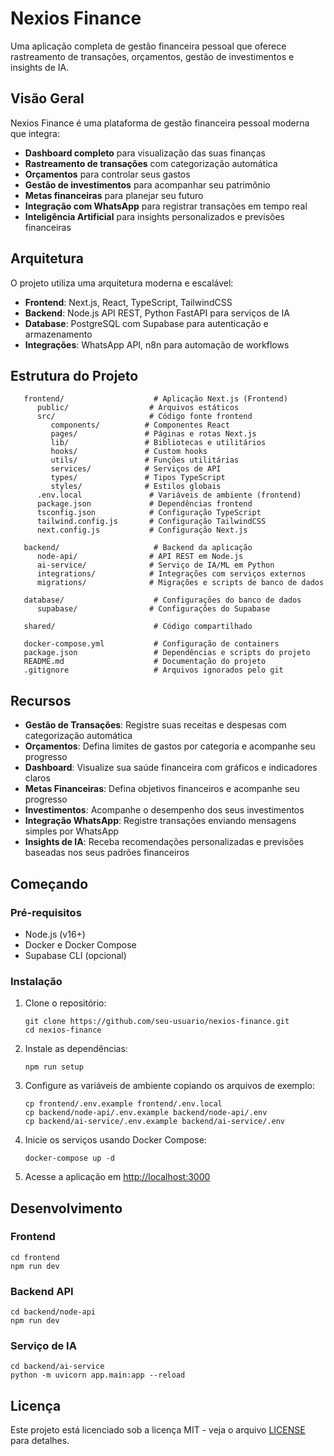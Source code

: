 # Nexios Finance

Uma aplicação completa de gestão financeira pessoal que oferece rastreamento de transações, orçamentos, gestão de investimentos e insights de IA.

## Visão Geral

Nexios Finance é uma plataforma de gestão financeira pessoal moderna que integra:

- **Dashboard completo** para visualização das suas finanças
- **Rastreamento de transações** com categorização automática
- **Orçamentos** para controlar seus gastos
- **Gestão de investimentos** para acompanhar seu patrimônio
- **Metas financeiras** para planejar seu futuro
- **Integração com WhatsApp** para registrar transações em tempo real
- **Inteligência Artificial** para insights personalizados e previsões financeiras

## Arquitetura

O projeto utiliza uma arquitetura moderna e escalável:

- **Frontend**: Next.js, React, TypeScript, TailwindCSS
- **Backend**: Node.js API REST, Python FastAPI para serviços de IA
- **Database**: PostgreSQL com Supabase para autenticação e armazenamento
- **Integrações**: WhatsApp API, n8n para automação de workflows

## Estrutura do Projeto

```
   frontend/                    # Aplicação Next.js (Frontend)
      public/                  # Arquivos estáticos
      src/                     # Código fonte frontend
         components/          # Componentes React
         pages/               # Páginas e rotas Next.js
         lib/                 # Bibliotecas e utilitários
         hooks/               # Custom hooks
         utils/               # Funções utilitárias
         services/            # Serviços de API
         types/               # Tipos TypeScript
         styles/              # Estilos globais
      .env.local               # Variáveis de ambiente (frontend)
      package.json             # Dependências frontend
      tsconfig.json            # Configuração TypeScript
      tailwind.config.js       # Configuração TailwindCSS
      next.config.js           # Configuração Next.js

   backend/                     # Backend da aplicação
      node-api/                # API REST em Node.js
      ai-service/              # Serviço de IA/ML em Python
      integrations/            # Integrações com serviços externos
      migrations/              # Migrações e scripts de banco de dados

   database/                    # Configurações do banco de dados
      supabase/                # Configurações do Supabase

   shared/                      # Código compartilhado

   docker-compose.yml           # Configuração de containers
   package.json                 # Dependências e scripts do projeto
   README.md                    # Documentação do projeto
   .gitignore                   # Arquivos ignorados pelo git
```

## Recursos

- **Gestão de Transações**: Registre suas receitas e despesas com categorização automática
- **Orçamentos**: Defina limites de gastos por categoria e acompanhe seu progresso
- **Dashboard**: Visualize sua saúde financeira com gráficos e indicadores claros
- **Metas Financeiras**: Defina objetivos financeiros e acompanhe seu progresso
- **Investimentos**: Acompanhe o desempenho dos seus investimentos
- **Integração WhatsApp**: Registre transações enviando mensagens simples por WhatsApp
- **Insights de IA**: Receba recomendações personalizadas e previsões baseadas nos seus padrões financeiros

## Começando

### Pré-requisitos

- Node.js (v16+)
- Docker e Docker Compose
- Supabase CLI (opcional)

### Instalação

1. Clone o repositório:
   ```
   git clone https://github.com/seu-usuario/nexios-finance.git
   cd nexios-finance
   ```

2. Instale as dependências:
   ```
   npm run setup
   ```

3. Configure as variáveis de ambiente copiando os arquivos de exemplo:
   ```
   cp frontend/.env.example frontend/.env.local
   cp backend/node-api/.env.example backend/node-api/.env
   cp backend/ai-service/.env.example backend/ai-service/.env
   ```

4. Inicie os serviços usando Docker Compose:
   ```
   docker-compose up -d
   ```

5. Acesse a aplicação em [http://localhost:3000](http://localhost:3000)

## Desenvolvimento

### Frontend

```
cd frontend
npm run dev
```

### Backend API

```
cd backend/node-api
npm run dev
```

### Serviço de IA

```
cd backend/ai-service
python -m uvicorn app.main:app --reload
```

## Licença

Este projeto está licenciado sob a licença MIT - veja o arquivo [LICENSE](LICENSE) para detalhes.